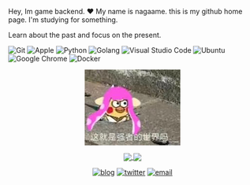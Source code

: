 Hey, Im game backend. ❤️
My name is nagaame. this is my github home page.
I'm studying for something.

Learn about the past and focus on the present.

![Git](https://img.shields.io/badge/Git-F05032?style=flat-square&logo=Git&logoColor=white)
![Apple](https://img.shields.io/badge/iPhone_and_MacBook-999999?style=flat-square&logo=Apple&logoColor=white)
![Python](https://img.shields.io/badge/Python-3776AB?style=flat-square&logo=Python&logoColor=white)
![Golang](https://img.shields.io/badge/Golang-00ADD8?style=flat-square&logo=Go&logoColor=white)
![Visual Studio Code](https://img.shields.io/badge/Visual_Studio_Code-007ACC?style=flat-square&logo=Visual-Studio-Code&logoColor=white)
![Ubuntu](https://img.shields.io/badge/Ubuntu-E95420?style=flat-square&logo=Ubuntu&logoColor=white)
![Google Chrome](https://img.shields.io/badge/Google_Chrome-4285F4?style=flat-square&logo=Google-Chrome&logoColor=white)
![Docker](https://img.shields.io/badge/Docker-2496ED?style=flat-square&logo=Docker&logoColor=white)

<p align="center">
<a>
<img align="center" src= "https://raw.githubusercontent.com/nagaame/images/master/img/fix-dir/2022/03/25/17-13-11-a0e437a83bcf9a6e78b5f92a74dbc339-IMG_4409-a2ff035f.JPG" />
</a>
</p>

<p align="center">

<a href="https://github.com/anuraghazra/github-readme-stats">
<img align="center" src="https://github-readme-stats.vercel.app/api/top-langs/?username=nagaame&langs_count=8&hide=html,css,vue,shell,dockerfile,tex,makefile,ruby,c%2B%2B&hide_title=false&bg_color=30,e9defa,fbfcdb&theme=tokyonight" />
</a>

<a href="https://github.com/anuraghazra/github-readme-stats">
<img align="center" src="https://github-readme-stats.vercel.app/api?username=nagaame&bg_color=30,e9defa,fbfcdb&theme=tokyonight" />
</a>

</p>
<div align="center">

[![blog](https://img.shields.io/badge/https://kanda.me-3693F3?style=flat-square&logo=icloud&logoColor=white)](https://kanda.me)
[![twitter](https://img.shields.io/badge/@kandanagaame-1DA1F2?style=flat-square&logo=twitter&logoColor=white)](https://twitter.com/kandanagaame) 
[![email](https://img.shields.io/badge/sanweishuzu@gmail.com-D14836?style=flat-square&logo=gmail&logoColor=white)](mailto:sanweishuzu@gmail.com)

</div>